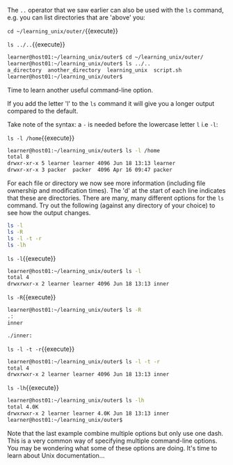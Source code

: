 
The `..` operator that we saw earlier can also be used with the `ls` command, e.g. you can list directories that are 'above' you:

`cd ~/learning_unix/outer/`{{execute}}

`ls ../..`{{execute}}


```bash
learner@host01:~/learning_unix/outer$ cd ~/learning_unix/outer/
learner@host01:~/learning_unix/outer$ ls ../..
a_directory  another_directory  learning_unix  script.sh
learner@host01:~/learning_unix/outer$
```

Time to learn another useful command-line option. 

If you add the letter 'l' to the `ls` command it will give you a longer output compared to the default. 

Take note of the syntax: a `-` is needed before the lowercase letter `l` i.e `-l`:

`ls -l /home`{{execute}}

```bash
learner@host01:~/learning_unix/outer$ ls -l /home
total 8
drwxr-xr-x 5 learner learner 4096 Jun 18 13:13 learner
drwxr-xr-x 3 packer  packer  4096 Apr 16 09:47 packer
```

For each file or directory we now see more information (including file ownership and modification times). The 'd' at the start of each line indicates that these are directories. There are many, many different options for the `ls` command. Try out the following (against any directory of your choice) to see how the output changes.

```bash
ls -l
ls -R
ls -l -t -r
ls -lh
```

`ls -l`{{execute}} 

```bash
learner@host01:~/learning_unix/outer$ ls -l
total 4
drwxrwxr-x 2 learner learner 4096 Jun 18 13:13 inner
```


`ls -R`{{execute}}

```bash
learner@host01:~/learning_unix/outer$ ls -R
.:
inner

./inner:
```

`ls -l -t -r`{{execute}}


```bash
learner@host01:~/learning_unix/outer$ ls -l -t -r
total 4
drwxrwxr-x 2 learner learner 4096 Jun 18 13:13 inner
```


`ls -lh`{{execute}}

```bash
learner@host01:~/learning_unix/outer$ ls -lh
total 4.0K
drwxrwxr-x 2 learner learner 4.0K Jun 18 13:13 inner
learner@host01:~/learning_unix/outer$
```

Note that the last example combine multiple options but only use one dash. This is a very common way of specifying multiple command-line options. You may be wondering what some of these options are doing. It's time to learn about Unix documentation...
